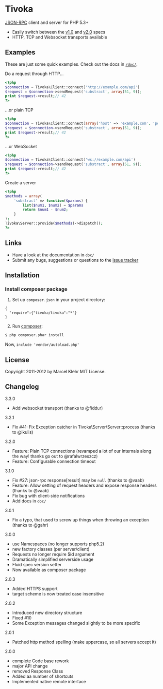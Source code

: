 # Tivoka
[JSON-RPC](http://jsonrpc.org/) client and server for PHP 5.3+

* Easily switch between the [v1.0](http://json-rpc.org/wiki/specification) and [v2.0](http://jsonrpc.org/specification) specs
* HTTP, TCP and Websocket transports available

## Examples ##
These are just some quick examples. Check out the docs in [`/doc/`](https://github.com/marcelklehr/tivoka/tree/develop/doc).

Do a request through HTTP...
```php
<?php
$connection = Tivoka\Client::connect('http://example.com/api')
$request = $connection->sendRequest('substract', array(51, 9));
print $request->result;// 42
?>
```

...or plain TCP
```php
<?php
$connection = Tivoka\Client::connect(array('host' => 'example.com', 'port' => 1234))
$request = $connection->sendRequest('substract', array(51, 9));
print $request->result;// 42
?>
```

...or WebSocket
```php
<?php
$connection = Tivoka\Client::connect('ws://example.com/api')
$request = $connection->sendRequest('substract', array(51, 9));
print $request->result;// 42
?>
```

Create a server
```php
<?php
$methods = array(
    'substract' => function($params) {
        list($num1, $num2) = $params
        return $num1 - $num2;
    }
);
Tivoka\Server::provide($methods)->dispatch();
?>
```

## Links
 - Have a look at the documentation in `doc/`
 - Submit any bugs, suggestions or questions to the [issue tracker](http://github.com/marcelklehr/tivoka/issues)

## Installation

### Install composer package
1. Set up `composer.json` in your project directory:
```
{
  "require":{"tivoka/tivoka":"*"}
}
```

2. Run [composer](http://getcomposer.org/doc/00-intro.md#installation):
```sh
$ php composer.phar install
```

Now, `include 'vendor/autoload.php'`

## License ##
Copyright 2011-2012 by Marcel Klehr
MIT License.

## Changelog ##
3.3.0

 * Add websocket transport (thanks to @fiddur)

3.2.1

 * Fix #41: Fix Exception catcher in Tivoka\Server\Server::process (thanks to @ikulis)

3.2.0

 * Feature: Plain TCP connections (revamped a lot of our internals along the way! thanks go out to @rafalwrzeszcz)
 * Feature: Configurable connection timeout

3.1.0

 * Fix #27: json-rpc response[result] may be `null` (thanks to @vaab)
 * Feature: Allow setting of request headers and expose response headers (thanks to @vaab)
 * Fix bug with client-side notifications
 * Add docs in `doc/`

3.0.1

 * Fix a typo, that used to screw up things when throwing an exception (thanks to @gahr)


3.0.0

 * use Namespaces (no longer supports php5.2)
 * new factory classes (per server/client)
 * Requests no longer require $id argument
 * Dramatically simplified serverside usage
 * Fluid spec version setter
 * Now available as composer package


2.0.3

 * Added HTTPS support
 * target scheme is now treated case insensitive


2.0.2

 * Introduced new directory structure
 * Fixed #10
 * Some Exception messages changed slightly to be more specific


2.0.1

 * Patched http method spelling (make uppercase, so all servers accept it)


2.0.0

 * complete Code base rework
 * major API change
 * removed Response Class
 * Added aa number of shortcuts
 * Implemented native remote interface

